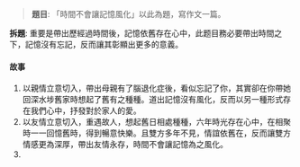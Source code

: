 > **題目**:
> 「時間不會讓記憶風化」以此為題，寫作文一篇。

**拆題**: 重要是帶出歷經過時間後，記憶依舊存在心中，此题目務必要帶出時間之下，記憶沒有忘記，反而讓其彰顯出更多的意義。

#### 故事
1. 以親情立意切入，帶出母親有了腦退化症後，看似忘記了你，其實卻在你帶她回深水埗舊家時想起了舊有之種種。道出記憶沒有風化，反而以另一種形式存在我們心中，抒發對於家人的愛。
2. 以友情立意切入，重遇故人，想起舊日相處種種，六年時光存在心中，在相聚時一一回憶舊時，得到暢意快樂。且雙方多年不見，情誼依舊在，反而讓雙方情感更為深厚，帶出友情永存，時間不會讓記憶為之風化。
3. 